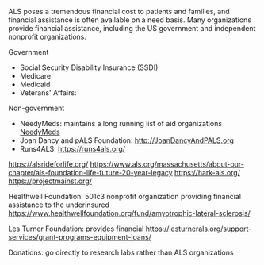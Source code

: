 ALS poses a tremendous financial cost to patients and families, and financial assistance is often available on a need basis. Many organizations provide financial assistance,
including the US government and independent nonprofit organizations. 

Government
- Social Security Disability Insurance (SSDI)
- Medicare
- Medicaid
- Veterans' Affairs: 

Non-government

- NeedyMeds: maintains a long running list of aid organizations [NeedyMeds](https://www.needymeds.org/copay_diseases.taf?_function=summary&disease_id=151&disease_eng=Amyotrophic%20Lateral%20Sclerosis%20%28ALS%29&dx=18&drp=als)
- Joan Dancy and pALS Foundation: http://JoanDancyAndPALS.org
- Runs4ALS: https://runs4als.org/




https://alsrideforlife.org/
https://www.als.org/massachusetts/about-our-chapter/als-foundation-life-future-20-year-legacy
https://hark-als.org/
https://projectmainst.org/

Healthwell Foundation: 501c3 nonprofit organization providing financial assistance to the underinsured 
https://www.healthwellfoundation.org/fund/amyotrophic-lateral-sclerosis/

Les Turner Foundation: provides financial 
https://lesturnerals.org/support-services/grant-programs-equipment-loans/



Donations: go directly to research labs rather than ALS organizations

